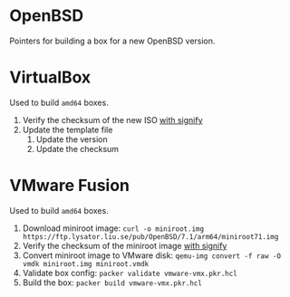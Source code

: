 # OpenBSD

Pointers for building a box for a new OpenBSD version.

# VirtualBox

Used to build `amd64` boxes.

1. Verify the checksum of the new ISO [with signify]
1. Update the template file
    1. Update the version
    1. Update the checksum

[with signify]: https://www.openbsd.org/faq/faq4.html#Download

# VMware Fusion

Used to build `amd64` boxes.

1. Download miniroot image: `curl -o miniroot.img https://ftp.lysator.liu.se/pub/OpenBSD/7.1/arm64/miniroot71.img`
1. Verify the checksum of the miniroot image [with signify]
1. Convert miniroot image to VMware disk: `qemu-img convert -f raw -O vmdk miniroot.img miniroot.vmdk`
1. Validate box config: `packer validate vmware-vmx.pkr.hcl`
1. Build the box: `packer build vmware-vmx.pkr.hcl`
